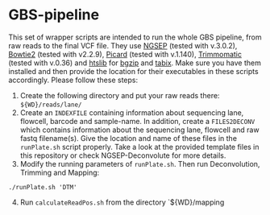 # GBS-pipeline

This set of wrapper scripts are intended to run the whole GBS pipeline, from raw reads to the final VCF file.
They use [NGSEP](https://sourceforge.net/projects/ngsep/files/Library/) (tested with v.3.0.2), [Bowtie2](http://bowtie-bio.sourceforge.net/bowtie2/index.shtml) (tested with v2.2.9), [Picard](http://broadinstitute.github.io/picard/index.html) (tested with v.1.140), [Trimmomatic](http://www.usadellab.org/cms/index.php?page=trimmomatic) (tested with v.0.36) and [htslib](http://www.htslib.org/download/) for [bgzip](http://www.htslib.org/doc/tabix.html) and [tabix](http://www.htslib.org/doc/tabix.html). Make sure you have them installed and then provide the location for their executables in these scripts accordingly.
Please follow these steps:

1) Create the following directory and put your raw reads there: 
    `${WD}/reads/lane/`
2) Create an `INDEXFILE` containing information about sequencing lane, flowcell, barcode and sample-name. In addition, create a `FILES2DECONV` which contains information about the sequencing lane, flowcell and raw fastq filename(s). Give the location and name of these files in the `runPlate.sh` script properly. Take a look at the provided template files in this repository or check NGSEP-Deconvolute for more details.
3) Modify the running parameters of `runPlate.sh`. Then run Deconvolution, Trimming and Mapping:

`./runPlate.sh 'DTM'`

4) Run `calculateReadPos.sh` from the directory `${WD}/mapping
